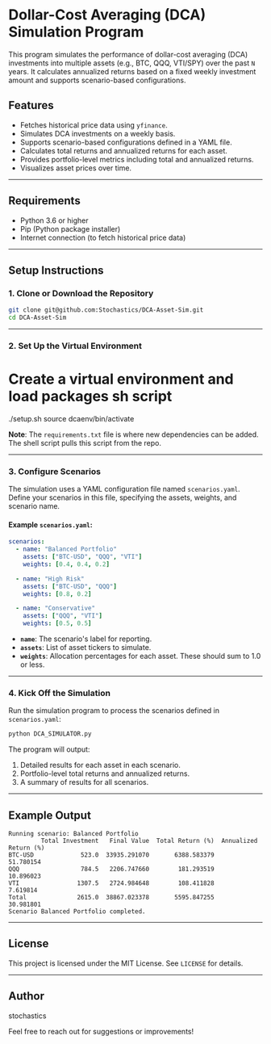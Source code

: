 
# Dollar-Cost Averaging (DCA) Simulation Program

This program simulates the performance of dollar-cost averaging (DCA) investments into multiple assets (e.g., BTC, QQQ, VTI/SPY) over the past `N` years. It calculates annualized returns based on a fixed weekly investment amount and supports scenario-based configurations.

## Features

- Fetches historical price data using `yfinance`.
- Simulates DCA investments on a weekly basis.
- Supports scenario-based configurations defined in a YAML file.
- Calculates total returns and annualized returns for each asset.
- Provides portfolio-level metrics including total and annualized returns.
- Visualizes asset prices over time.

---

## Requirements

- Python 3.6 or higher
- Pip (Python package installer)
- Internet connection (to fetch historical price data)

---

## Setup Instructions

### 1. Clone or Download the Repository

```bash
git clone git@github.com:Stochastics/DCA-Asset-Sim.git
cd DCA-Asset-Sim
```
---

### 2. Set Up the Virtual Environment

# Create a virtual environment and load packages sh script
 ./setup.sh
source dcaenv/bin/activate

**Note**: The `requirements.txt` file is where new dependencies can be added. The shell script pulls this script from the repo.

---

### 3. Configure Scenarios

The simulation uses a YAML configuration file named `scenarios.yaml`. Define your scenarios in this file, specifying the assets, weights, and scenario name.

#### Example `scenarios.yaml`:
```yaml
scenarios:
  - name: "Balanced Portfolio"
    assets: ["BTC-USD", "QQQ", "VTI"]
    weights: [0.4, 0.4, 0.2]

  - name: "High Risk"
    assets: ["BTC-USD", "QQQ"]
    weights: [0.8, 0.2]

  - name: "Conservative"
    assets: ["QQQ", "VTI"]
    weights: [0.5, 0.5]
```

- **`name`**: The scenario's label for reporting.
- **`assets`**: List of asset tickers to simulate.
- **`weights`**: Allocation percentages for each asset. These should sum to 1.0 or less.

---

### 4. Kick Off the Simulation

Run the simulation program to process the scenarios defined in `scenarios.yaml`:

```bash
python DCA_SIMULATOR.py
```

The program will output:
1. Detailed results for each asset in each scenario.
2. Portfolio-level total returns and annualized returns.
3. A summary of results for all scenarios.

---

## Example Output

```plaintext
Running scenario: Balanced Portfolio
         Total Investment   Final Value  Total Return (%)  Annualized Return (%)
BTC-USD             523.0  33935.291070       6388.583379              51.780154
QQQ                 784.5   2206.747660        181.293519              10.896023
VTI                1307.5   2724.984648        108.411828               7.619814
Total              2615.0  38867.023378       5595.847255              30.981801
Scenario Balanced Portfolio completed.
```

---
## License

This project is licensed under the MIT License. See `LICENSE` for details.

---

## Author

stochastics
 
Feel free to reach out for suggestions or improvements!


